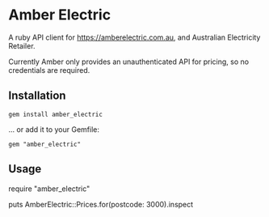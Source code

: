 # Amber Electric

A ruby API client for https://amberelectric.com.au, and Australian Electricity Retailer.

Currently Amber only provides an unauthenticated API for pricing, so no credentials are required.

## Installation

    gem install amber_electric

... or add it to your Gemfile:

    gem "amber_electric"

## Usage

require "amber_electric"

puts AmberElectric::Prices.for(postcode: 3000).inspect
